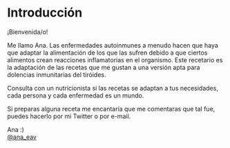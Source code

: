 # Introducción

¡Bienvenida/o!

Me llamo Ana. Las enfermedades autoinmunes a menudo hacen que haya que adaptar la alimentación de los que las sufren debido a que ciertos alimentos crean reacciones inflamatorias en el organismo. Este recetario es la adaptación de las recetas que me gustan a una versión apta para dolencias inmunitarias del tiróides.  

Consulta con un nutricionista si las recetas se adaptan a tus necesidades, cada persona y cada enfermedad es un mundo.  

Si preparas alguna receta me encantaría que me comentaras que tal fue, puedes hacerlo por mi Twitter o por e-mail.  

Ana :)  
[@ana_eav](https://twitter.com/ana_eav)

